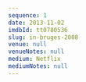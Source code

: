```yaml
---
sequence: 1
date: 2013-11-02
imdbId: tt0780536
slug: in-bruges-2008
venue: null
venueNotes: null
medium: Netflix
mediumNotes: null
---
```


